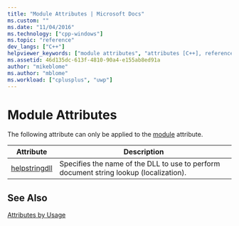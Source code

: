 ```yaml
---
title: "Module Attributes | Microsoft Docs"
ms.custom: ""
ms.date: "11/04/2016"
ms.technology: ["cpp-windows"]
ms.topic: "reference"
dev_langs: ["C++"]
helpviewer_keywords: ["module attributes", "attributes [C++], reference topics"]
ms.assetid: 46d135dc-613f-4810-90a4-e155ab8ed91a
author: "mikeblome"
ms.author: "mblome"
ms.workload: ["cplusplus", "uwp"]
---
```

# Module Attributes
The following attribute can only be applied to the [module](../windows/module-cpp.md) attribute.
  
|Attribute|Description|
|---------------|-----------------|
|[helpstringdll](../windows/helpstringdll.md)|Specifies the name of the DLL to use to perform document string lookup (localization).|
  
## See Also
 [Attributes by Usage](../windows/attributes-by-usage.md)